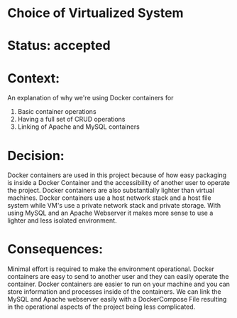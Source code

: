 # Choice of Virtualized System

# Status: accepted

# Context: 

An explanation of why we're using Docker containers for

1. Basic container operations
2. Having a full set of CRUD operations
3. Linking of Apache and MySQL containers

# Decision:

Docker containers are used in this project because of how easy packaging is inside a Docker
Container and the accessibility of another user to operate the project. Docker containers are
also substantially lighter than virtual machines. Docker containers use a host network stack and a host 
file system while VM's use a private network stack and private storage. With using MySQL and an Apache Webserver
it makes more sense to use a lighter and less isolated environment. 


# Consequences: 

Minimal effort is required to make the environment operational. Docker containers are easy to send to another user 
and they can easily operate the container. Docker containers are easier to run on your machine and you can store information
and processes inside of the containers. We can link the MySQL and Apache webserver easily with a DockerCompose File
resulting in the operational aspects of the project being less complicated. 
